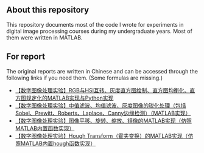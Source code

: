 ## About this repository
This repository documents most of the code I wrote for experiments in digital image processing courses during my undergraduate years. Most of them were written in MATLAB.

## For report
The original reports are written in Chinese and can be accessed through the following links if you need them.
(Some formulas are missing.)
* [【数字图像处理实验】RGB与HSI互转、灰度直方图绘制、直方图均衡化、直方图规定化的MATLAB实现与Python实现](https://blog.csdn.net/LeavesFloating/article/details/107760577)
* [【数字图像处理实验】中值滤波、均值滤波、灰度图像的锐化处理（包括Sobel、Prewitt、Roberts、Laplace、Canny边缘检测）（MATLAB实现）](https://blog.csdn.net/LeavesFloating/article/details/107761091)
* [【数字图像处理实验】图像平移、旋转、缩放、镜像的MATLAB实现（仿照MATLAB内置函数实现）](https://blog.csdn.net/LeavesFloating/article/details/105393784)
* [【数字图像处理实验】Hough Transform（霍夫变换）的MATLAB实现（仿照MATLAB内置hough函数实现）](https://blog.csdn.net/LeavesFloating/article/details/105392884)